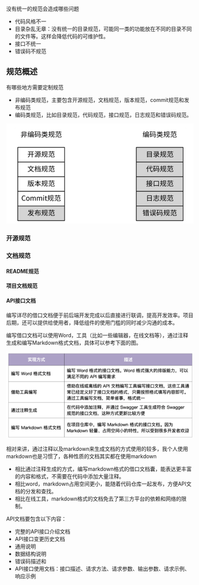 没有统一的规范会造成哪些问题
- 代码风格不一
- 目录杂乱无章：没有统一的目录规范，可能同一类的功能放在不同的目录不同的文件等。这样会降低代码的可维护性。
- 接口不统一
- 错误码不规范

## 规范概述

有哪些地方需要定制规范
- 非编码类规范，主要包含开源规范，文档规范，版本规范，commit规范和发布规范
- 编码类规范，比如目录规范，代码规范，接口规范，日志规范和错误码规范。

![](./rule.png)

### 开源规范


### 文档规范

#### README规范

#### 项目文档规范

#### API接口文档

编写详尽的借口文档便于前后端开发完成以后直接进行联调，提高开发效率。项目后期，还可以提供给使用者，降低组件的使用门槛的同时减少沟通的成本。

编写借口文档可以使用Word，工具（比如一些编辑器，在线文档等），通过注释生成和编写Markdown格式文档，具体可以参考下面的图。

![](./api_doc_method.png)

相对来讲，通过注释以及markdown来生成文档的方式使用的较多，我个人使用markdown也是习惯了，各种性质的文档其实都在使用markdown

- 相比通过注释生成的方式，编写markdown格式的借口文档囊，能表达更丰富的内容和格式，不需要在代码中添加大量注释。
- 相比word，markdown占用空间更小，能随着代码仓库一起发布，方便API文档的分发和查找。
- 相比在线工具，markdown格式的文档免去了第三方平台的依赖和网络的限制。

API文档要包含以下内容：

- 完整的API接口介绍文档
- API接口变更历史文档
- 通用说明
- 数据结构说明
- 错误码描述和
- API接口使用文档：接口描述、请求方法、请求参数、输出参数、请求示例、响应示例
